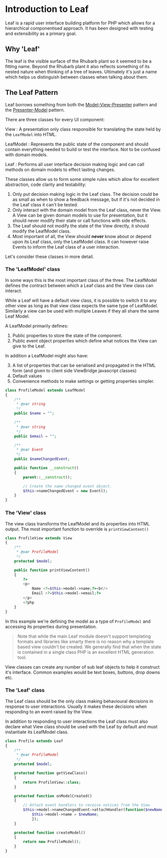 Introduction to Leaf
====================

Leaf is a rapid user interface building platform for PHP which allows for a hierarchical componentised approach.
It has been designed with testing and extensibility as a primary goal.

## Why 'Leaf'

The leaf is the visible surface of the Rhubarb plant so it seemed to be a fitting name. Beyond the
Rhubarb plant it also reflects something of its nested nature when thinking of a tree of leaves. Ultimately
it's just a name which helps us distinguish between classes when talking about them.

## The Leaf Pattern

Leaf borrows something from both the
[Model-View-Presenter](http://martinfowler.com/eaaDev/uiArchs.html#Model-view-presentermvp) pattern and the
[Presenter-Model](http://martinfowler.com/eaaDev/PresentationModel.html) pattern.

There are three classes for every UI component:

View
:   A presentation only class responsible for translating the state held by the `LeafModel` into HTML.

LeafModel
:   Represents the public state of the component and should contain everything needed to build or test the interface.
    Not to be confused with domain models.

Leaf
:   Performs all user interface decision making logic and can call methods on domain models to effect lasting changes.

These classes allow us to form some simple rules which allow for excellent abstraction, code clarity and testability:

1. Only put decision making logic in the Leaf class. The decision could be as small as when to show a feedback
message, but if it's not decided in the Leaf class it can't be tested.
2. Only interact with the domain model from the Leaf class, never the View. A View can be given domain models to
use for presentation, but it should never modify their state or call functions with side effects.
3. The Leaf should not modify the state of the View directly, it should modify the LeafModel class.
4. Most important of all, the View should **never** know about or depend upon its Leaf class, only the LeafModel class.
It can however raise Events to inform the Leaf class of a user interaction.

Let's consider these classes in more detail.

### The 'LeafModel' class

In some ways this is the most important class of the three. The LeafModel defines the contract between which
a Leaf class and the View class can interact.

While a Leaf will have a default view class, it is possible to switch it to any other view as long as that view
class expects the same type of LeafModel. Similarly a view can be used with multiple Leaves if they all share the
same Leaf Model.

A LeafModel primarily defines:

1. Public properties to store the state of the component.
2. Public event object properties which define what notices the View can give to the Leaf.

In addition a LeafModel might also have:

3. A list of properties that can be serialised and propagated in the HTML form (and given to client side
ViewBridge javascript classes)
4. Default values
5. Convenience methods to make settings or getting properties simpler.

``` php
class ProfileModel extends LeafModel
{
    /**
     * @var string
     */
    public $name = "";

    /**
     * @var string
     */
    public $email = "";

    /**
     * @var Event
     */
    public $nameChangedEvent;

    public function __construct()
    {
        parent::__construct();

        // Create the name changed event object.
        $this->nameChangedEvent = new Event();
    }
}
```

### The 'View' class

The view class transforms the LeafModel and its properties into HTML output. The most important function to
override is `printViewContent()`

``` php
class ProfileView extends View
{
    /**
     * @var ProfileModel
     */
    protected $model;

    public function printViewContent()
    {
        ?>
        <p>
            Name <?=$this->model->name;?><br/>
            Email <?=$this->model->email;?>
        </p>
        <?php
    }
}
```

In this example we're defining the model as a type of `ProfileModel` and accessing its properties during
presentation.

> Note that while the main Leaf module doesn't support templating formats and libraries like smarty there is
> no reason why a template based view couldn't be created. We generally find that when the state is contained
> in a single class PHP is an excellent HTML generation tool.

View classes can create any number of sub leaf objects to help it construct it's interface. Common examples would
be text boxes, buttons, drop downs etc.

### The 'Leaf' class

The Leaf class should be the only class making behavioural decisions in response to user interactions. Usually
it makes these decisions when responding to an event raised by the View.

In addition to responding to user interactions the Leaf class must also declare what View class should be used
with the Leaf by default and must instantiate its LeafModel class.

``` php
class Profile extends Leaf
{
    /**
     * @var ProfileModel
     */
    protected $model;

    protected function getViewClass()
    {
        return ProfileView::class;
    }

    protected function onModelCreated()
    {
        // Attach event handlers to receive notices from the View
        $this->model->nameChangedEvent->attachHandler(function($newName){
            $this->model->name = $newName;
            });
    }

    protected function createModel()
    {
        return new ProfileModel();
    }
}
```